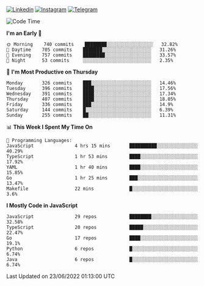 [![Linkedin](https://img.shields.io/badge/-Archie-blue?style=flat-square&labelColor=gray&logo=Linkedin&logoColor=white&link=https://www.linkedin.com/in/archisdi)](https://www.linkedin.com/in/archisdi)
[![Instagram](https://img.shields.io/badge/-@archisdi-orange?style=flat-square&labelColor=gray&logo=Instagram&logoColor=white&link=https://www.instagram.com/archisdi)](https://www.instagram.com/archisdi)
[![Telegram](https://img.shields.io/badge/-aai-informational?style=flat-square&labelColor=gray&logo=telegram&logoColor=white&link=https://t.me/archisdi)](https://t.me/archisdi)

<!--START_SECTION:waka-->
![Code Time](http://img.shields.io/badge/Code%20Time-0%20secs-blue)

**I'm an Early 🐤** 

```text
🌞 Morning    740 commits    ████████░░░░░░░░░░░░░░░░░   32.82% 
🌆 Daytime    705 commits    ███████░░░░░░░░░░░░░░░░░░   31.26% 
🌃 Evening    757 commits    ████████░░░░░░░░░░░░░░░░░   33.57% 
🌙 Night      53 commits     ░░░░░░░░░░░░░░░░░░░░░░░░░   2.35%

```
📅 **I'm Most Productive on Thursday** 

```text
Monday       326 commits    ███░░░░░░░░░░░░░░░░░░░░░░   14.46% 
Tuesday      396 commits    ████░░░░░░░░░░░░░░░░░░░░░   17.56% 
Wednesday    391 commits    ████░░░░░░░░░░░░░░░░░░░░░   17.34% 
Thursday     407 commits    ████░░░░░░░░░░░░░░░░░░░░░   18.05% 
Friday       336 commits    ███░░░░░░░░░░░░░░░░░░░░░░   14.9% 
Saturday     144 commits    █░░░░░░░░░░░░░░░░░░░░░░░░   6.39% 
Sunday       255 commits    ██░░░░░░░░░░░░░░░░░░░░░░░   11.31%

```


📊 **This Week I Spent My Time On** 

```text
💬 Programming Languages: 
JavaScript               4 hrs 15 mins       ██████████░░░░░░░░░░░░░░░   40.29% 
TypeScript               1 hr 53 mins        ████░░░░░░░░░░░░░░░░░░░░░   17.92% 
YAML                     1 hr 40 mins        ████░░░░░░░░░░░░░░░░░░░░░   15.85% 
Go                       1 hr 25 mins        ███░░░░░░░░░░░░░░░░░░░░░░   13.47% 
Makefile                 22 mins             █░░░░░░░░░░░░░░░░░░░░░░░░   3.6%

```

**I Mostly Code in JavaScript** 

```text
JavaScript               29 repos            ████████░░░░░░░░░░░░░░░░░   32.58% 
TypeScript               20 repos            █████░░░░░░░░░░░░░░░░░░░░   22.47% 
Go                       17 repos            ████░░░░░░░░░░░░░░░░░░░░░   19.1% 
Python                   6 repos             █░░░░░░░░░░░░░░░░░░░░░░░░   6.74% 
Java                     6 repos             █░░░░░░░░░░░░░░░░░░░░░░░░   6.74%

```



 Last Updated on 23/06/2022 01:13:00 UTC
<!--END_SECTION:waka-->